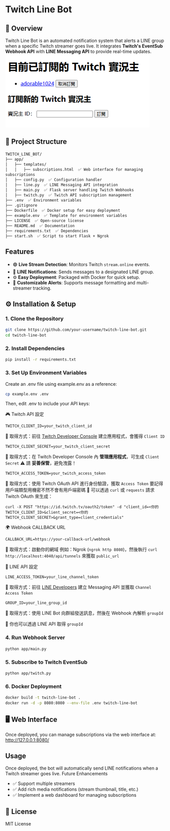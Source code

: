 # Twitch Line Bot

## 📝 Overview
Twitch Line Bot is an automated notification system that alerts a LINE group when a specific Twitch streamer goes live. It integrates **Twitch's EventSub Webhook API** with **LINE Messaging API** to provide real-time updates.
![Twitch Line Bot](images/logo.png)
## 📂 Project Structure
```
TWITCH_LINE_BOT/
├── app/
│   ├── templates/
│   │   ├── subscriptions.html  ✅ Web interface for managing subscriptions
│   ├── config.py  ✅ Configuration handler
│   ├── line.py  ✅ LINE Messaging API integration
│   ├── main.py  ✅ Flask server handling Twitch Webhooks
│   ├── twitch.py  ✅ Twitch API subscription management
├── .env  ✅ Environment variables
├── .gitignore
├── Dockerfile  ✅ Docker setup for easy deployment
├── example.env  ✅ Template for environment variables
├── LICENSE  ✅ Open-source license
├── README.md  ✅ Documentation
├── requirements.txt  ✅ Dependencies
├── start.sh  ✅ Script to start Flask + Ngrok
```
## Features
- 🟣 **Live Stream Detection**: Monitors Twitch `stream.online` events.
- 💬 **LINE Notifications**: Sends messages to a designated LINE group.
- ⚙️ **Easy Deployment**: Packaged with Docker for quick setup.
- 🔧 **Customizable Alerts**: Supports message formatting and multi-streamer tracking.

## ⚙️ Installation & Setup

### **1. Clone the Repository**
```bash
git clone https://github.com/your-username/twitch-line-bot.git
cd twitch-line-bot
```
### **2. Install Dependencies**
```bash
pip install -r requirements.txt
```
### **3. Set Up Environment Variables**
Create an .env file using example.env as a reference:

```bash
cp example.env .env
```
Then, edit .env to include your API keys:


🎮 Twitch API 設定
```
TWITCH_CLIENT_ID=your_twitch_client_id
```
🔹 取得方式：前往 [Twitch Developer Console](https://dev.twitch.tv/console) 建立應用程式，會獲得 `Client ID`
```
TWITCH_CLIENT_SECRET=your_twitch_client_secret
```
🔹 取得方式：在 Twitch Developer Console 內 **管理應用程式**，可生成 `Client Secret`
⚠️ 請 **妥善保管**，避免洩露！
```
TWITCH_ACCESS_TOKEN=your_twitch_access_token
```
🔹 取得方式：使用 Twitch OAuth API 進行身份驗證，獲取 `Access Token` 要記得用戶端類型用機密不然不會有用戶端密碼
📌 可以透過 `curl` 或 `requests` 請求 Twitch OAuth 來生成：
```
curl -X POST "https://id.twitch.tv/oauth2/token" -d "client_id=<你的 TWITCH_CLIENT_ID>&client_secret=<你的 TWITCH_CLIENT_SECRET>&grant_type=client_credentials"
```
🌍 Webhook CALLBACK URL
```
CALLBACK_URL=https://your-callback-url/webhook
```
🔹 取得方式：啟動你的網域 例如：Ngrok (`ngrok http 8080`)，然後執行 `curl http://localhost:4040/api/tunnels` 來獲取 `public_url`

💬 LINE API 設定
```
LINE_ACCESS_TOKEN=your_line_channel_token
```
🔹 取得方式：前往 [LINE Developers](https://developers.line.biz/) 建立 Messaging API 並獲取 `Channel Access Token`
```
GROUP_ID=your_line_group_id
```
🔹 取得方式：使用 LINE Bot 向群組發送訊息，然後在 Webhook 內解析 `groupId`

📌 你也可以透過 LINE API 取得 `groupId`


### **4. Run Webhook Server**
```bash
python app/main.py
```
### **5. Subscribe to Twitch EventSub**
```bash
python app/twitch.py
```
### **6. Docker Deployment**
```bash
docker build -t twitch-line-bot .
docker run -d -p 8080:8080 --env-file .env twitch-line-bot
```
## 🖥️ Web Interface
Once deployed, you can manage subscriptions via the web interface at:
http://127.0.0.1:8080/




## Usage
Once deployed, the bot will automatically send LINE notifications when a Twitch streamer goes live.
Future Enhancements
- ✅ Support multiple streamers
- ✅ Add rich media notifications (stream thumbnail, title, etc.)
- ✅ Implement a web dashboard for managing subscriptions
## 📜 License
MIT License
